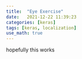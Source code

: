 ```yaml
---
title:  "Eye Exercise"
date:   2021-12-22 11:39:23
categories: [keras] 
tags: [keras, localization]
use_math: true
---
```

hopefully this works